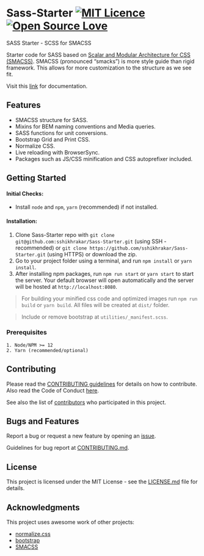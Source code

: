 # Sass-Starter [![MIT Licence](https://badges.frapsoft.com/os/mit/mit.svg?v=103)](https://opensource.org/licenses/mit-license.php) [![Open Source Love](https://badges.frapsoft.com/os/v2/open-source.svg?v=103)](https://github.com/ellerbrock/open-source-badges/)

SASS Starter - SCSS for SMACSS

Starter code for SASS based on [Scalar and Modular Architecture for CSS (SMACSS)](https://smacss.com/).
SMACSS (pronounced “smacks”) is more style guide than rigid framework. This allows for more customization to the structure as we see fit.

Visit this [link](https://sshikhrakar.github.io/Sass-Starter/) for documentation.

## Features

* SMACSS structure for SASS.
* Mixins for BEM naming conventions and Media queries.
* SASS functions for unit conversions.
* Bootstrap Grid and Print CSS.
* Normalize CSS.
* Live reloading with BrowserSync.
* Packages such as JS/CSS minification and CSS autoprefixer included.

## Getting Started

#### Initial Checks:

* Install `node` and `npm`, `yarn` (recommended) if not installed.

#### Installation:

1. Clone Sass-Starter repo with `git clone git@github.com:sshikhrakar/Sass-Starter.git` (using SSH - recommended) or `git clone https://github.com/sshikhrakar/Sass-Starter.git` (using HTTPS) or download the zip.
2. Go to your project folder using a terminal, and run `npm install` or `yarn install`.
3. After installing npm packages, run `npm run start` or `yarn start` to start the server. Your default browser will open automatically and the server will be hosted at `http://localhost:8080`.

> For building your minified css code and optimized images run `npm run build` or `yarn build`. All files will be created at `dist/` folder.

> Include or remove bootstrap at `utilities/_manifest.scss`.

### Prerequisites
```
1. Node/NPM >= 12
2. Yarn (recommended/optional)
```

## Contributing

Please read the [CONTRIBUTING guidelines](https://github.com/sshikhrakar/Sass-Starter/blob/master/CONTRIBUTING.md) for details on how to contribute.
Also read the Code of Conduct [here](https://github.com/sshikhrakar/Sass-Starter/blob/master/CODE_OF_CONDUCT.md).

See also the list of [contributors](https://github.com/sshikhrakar/Sass-Starter/graphs/contributors) who participated in this project.

## Bugs and Features

Report a bug or request a new feature by opening an [issue](https://github.com/sshikhrakar/Sass-Starter/issues/new).

Guidelines for bug report at [CONTRIBUTING.md](https://github.com/sshikhrakar/Sass-Starter/blob/master/CONTRIBUTING.md).

## License

This project is licensed under the MIT License - see the [LICENSE.md](https://github.com/sshikhrakar/Sass-Starter/blob/master/LICENSE) file for details.

## Acknowledgments

This project uses awesome work of other projects:
* [normalize.css](http://necolas.github.io/normalize.css/)
* [bootstrap](https://github.com/twbs/bootstrap)
* [SMACSS](https://smacss.com/)
